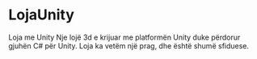 # LojaUnity
Loja me Unity
Nje lojë 3d e krijuar me platformën Unity duke përdorur gjuhën C# për Unity. Loja ka vetëm një prag, dhe është shumë sfiduese.
